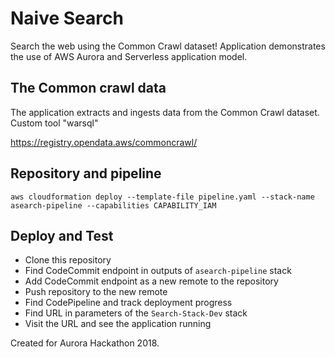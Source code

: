 # Naive Search

Search the web using the Common Crawl dataset!
Application demonstrates the use of AWS Aurora and Serverless application model.

## The Common crawl data

The application extracts and ingests data from the Common Crawl dataset. Custom tool "warsql" 

https://registry.opendata.aws/commoncrawl/

## Repository and pipeline
`aws cloudformation deploy --template-file pipeline.yaml --stack-name asearch-pipeline --capabilities CAPABILITY_IAM`

## Deploy and Test

* Clone this repository
* Find CodeCommit endpoint in outputs of `asearch-pipeline` stack
* Add CodeCommit endpoint as a new remote to the repository
* Push repository to the new remote
* Find CodePipeline and track deployment progress
* Find URL in parameters of the `Search-Stack-Dev` stack
* Visit the URL and see the application running

Created for Aurora Hackathon 2018.